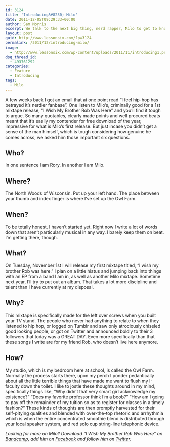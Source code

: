 ```yaml
---
id: 3124
title: 'Introducing&#8230; Milo'
date: 2011-12-05T09:29:33+00:00
author: Sam Morris
excerpt: We talk to the next big thing, nerd rapper, Milo to get to know him a little better
layout: post
guid: http://www.lessonsix.com/?p=3124
permalink: /2011/12/introducing-milo/
image:
  - http://www.lessonsix.com/wp-content/uploads/2011/11/introducing1.png
dsq_thread_id:
  - 493761292
categories:
  - Feature
  - Introducing
tags:
  - Milo
---
```

A few weeks back I got an email that at one point read &#8220;I feel hip-hop has betrayed it&#8217;s nerdier fanbase&#8221;. One listen to Milo&#8217;s, criminally good for a 1st mixtape release, &#8220;I Wish My Brother Rob Was Here&#8221; and you&#8217;ll find it tough to argue. So many quotables, clearly made points and well procured beats meant that it&#8217;s easily my contender for free download of the year, impressive for what is Milo&#8217;s first release. But just incase you didn&#8217;t get a sense of the man himself, which is tough considering how genuine he comes across, we asked him those important six questions.

<!--more-->

## **Who?**

In one sentence I am Rory. In another I am Milo.

## **Where?**

The North Woods of Wisconsin. Put up your left hand. The place between your thumb and index finger is where I&#8217;ve set up the Owl Farm.

## **When?**

To be totally honest, I haven&#8217;t started yet. Right now I write a lot of words down that aren&#8217;t particularly musical in any way. I barely keep them on beat. I&#8217;m getting there, though.

## **What?**

On Tuesday, November 1st I will release my first mixtape titled, &#8220;I wish my brother Rob was here.&#8221; I plan on a little hiatus and jumping back into things with an EP from a band I am in, as well as another Milo mixtape. Sometime next year, I&#8217;ll try to put out an album. That takes a lot more discipline and talent than I have currently at my disposal.

## **Why?**

This mixtape is specifically made for the left over screws when you built your TV stand. The people who never had anything to relate to when they listened to hip hop, or logged on Tumblr and saw only atrociously chiseled good looking people, or got on Twitter and announced boldly to their 3 followers that today was a GREAT DAY. Even more specifically than that these songs I write are for my friend Rob, who doesn&#8217;t live here anymore.

## **How?**

My studio, which is my bedroom here at school, is called the Owl Farm. Normally the process starts there, upon my perch I ponder pedantically about all the little terrible things that have made me want to flush my I-faculty down the toilet. I like to jostle these thoughts around in my mind, specifically things like, &#8220;Why didn&#8217;t that very smart girl acknowledge my existence?&#8221; &#8220;Does my favorite professor think I&#8217;m a boob?&#8221; &#8220;How am I going to pay off the remainder of my tuition so as to register for classes in a timely fashion?&#8221; These kinds of thoughts are then promptly harvested for their self-pitying qualities and blended with over-the-top rhetoric and arrhythmia which is when the entire concentrated smoothie blend is distributed through your local speaker system, and red solo cup string-line telephonic device.

_Looking for more on Milo? Download &#8220;I Wish My Brother Rob Was Here&#8221; on [Bandcamp](miloraps.bandcamp.com), add him on [Facebook](http://www.facebook.com/modestmilo) and follow him on [Twitter](http://www.twitter.com/yomilo)._